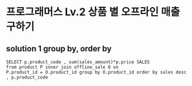 # 프로그래머스 Lv.2 상품 별 오프라인 매출 구하기

## solution 1 group by, order by

```mysql
SELECT p.product_code , sum(sales_amount)*p.price SALES 
from product P inner join offline_sale O on 
P.product_id = O.product_id group by O.product_id order by sales desc , p.product_code
```